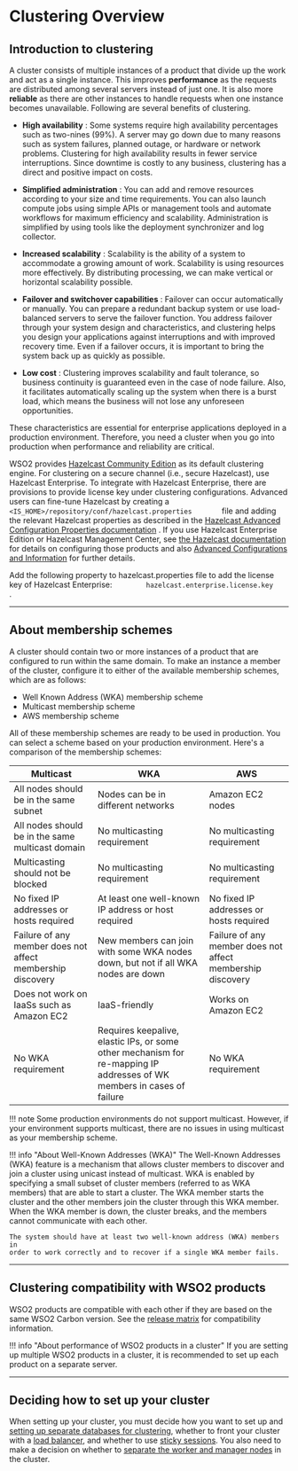 # Clustering Overview

## Introduction to clustering

A cluster consists of multiple instances of a product that divide up the
work and act as a single instance. This improves **performance** as the
requests are distributed among several servers instead of just one. It
is also more **reliable** as there are other instances to handle requests
when one instance becomes unavailable. Following are several benefits of 
clustering.


-   **High availability** : Some systems require high availability
    percentages such as two-nines (99%). A server may go down due to many
    reasons such as system failures, planned outage, or hardware or
    network problems. Clustering for high availability results in fewer
    service interruptions. Since downtime is costly to any business,
    clustering has a direct and positive impact on costs.

-   **Simplified administration** : You can add and remove resources
    according to your size and time requirements. You can also launch
    compute jobs using simple APIs or management tools and automate
    workflows for maximum efficiency and scalability. Administration is
    simplified by using tools like the deployment synchronizer and log
    collector.

-   **Increased scalability** : Scalability is the ability of a system
    to accommodate a growing amount of work. Scalability is using
    resources more effectively. By distributing processing, we can make
    vertical or horizontal scalability possible.

-   **Failover and switchover capabilities** : Failover can occur
    automatically or manually. You can prepare a redundant backup system
    or use load-balanced servers to serve the failover function. You
    address failover through your system design and characteristics, and
    clustering helps you design your applications against interruptions
    and with improved recovery time. Even if a failover occurs, it is
    important to bring the system back up as quickly as possible.

-   **Low cost** : Clustering improves scalability and fault tolerance,
    so business continuity is guaranteed even in the case of node
    failure. Also, it facilitates automatically scaling up the system
    when there is a burst load, which means the business will not lose
    any unforeseen opportunities.

These characteristics are essential for enterprise applications deployed
in a production environment. Therefore, you need a cluster when you go into
production when performance and reliability are critical.

WSO2 provides [Hazelcast Community
Edition](http://www.hazelcast.com/products-community.jsp) as its default
clustering engine. For clustering on a secure channel (i.e., secure
Hazelcast), use Hazelcast Enterprise. To integrate with Hazelcast
Enterprise, there are provisions to provide license key under clustering
configurations. Advanced users can fine-tune Hazelcast by creating a
`         <IS_HOME>/repository/conf/hazelcast.properties        `
file and adding the relevant Hazelcast properties as described in the
[Hazelcast Advanced Configuration Properties
documentation](http://www.hazelcast.com/docs/2.0/manual/multi_html/ch13s10.html)
. If you use Hazelcast Enterprise Edition or Hazelcast Management
Center, see [the Hazelcast
documentation](http://docs.hazelcast.org/docs/2.0/manual/html/ch13s10.html)
for details on configuring those products and also [Advanced
Configurations and
Information](https://docs.wso2.com/display/CLUSTER44x/Additional+Configurations+and+Information)
for further details.

Add the following property to hazelcast.properties file to add the
license key of Hazelcast Enterprise:
`         hazelcast.enterprise.license.key        ` .

------------------------------------------------------------------------

## About membership schemes

A cluster should contain two or more instances of a product that are
configured to run within the same domain. To make an instance a member
of the cluster, configure it to either of the available membership
schemes, which are as follows:

-   Well Known Address (WKA) membership scheme
-   Multicast membership scheme
-   AWS membership scheme

All of these membership schemes are ready to be used in production. You
can select a scheme based on your production environment. Here's a comparison of
the membership schemes:

| Multicast                                                  | WKA                                                                                                                    | AWS                                                        |
|------------------------------------------------------------|------------------------------------------------------------------------------------------------------------------------|------------------------------------------------------------|
| All nodes should be in the same subnet                     | Nodes can be in different networks                                                                                     | Amazon EC2 nodes                                           |
| All nodes should be in the same multicast domain           | No multicasting requirement                                                                                            | No multicasting requirement                                |
| Multicasting should not be blocked                         | No multicasting requirement                                                                                            | No multicasting requirement                                |
| No fixed IP addresses or hosts required                    | At least one well-known IP address or host required                                                                    | No fixed IP addresses or hosts required                    |
| Failure of any member does not affect membership discovery | New members can join with some WKA nodes down, but not if all WKA nodes are down                                       | Failure of any member does not affect membership discovery |
| Does not work on IaaSs such as Amazon EC2                  | IaaS-friendly                                                                                                          | Works on Amazon EC2                                        |
| No WKA requirement                                         | Requires keepalive, elastic IPs, or some other mechanism for re-mapping IP addresses of WK members in cases of failure | No WKA requirement                                         |

!!! note
    Some production environments do not support multicast.
    However, if your environment supports multicast, there are no issues in
    using multicast as your membership scheme.

!!! info "About Well-Known Addresses (WKA)"
    The Well-Known Addresses (WKA) feature is a mechanism that allows
    cluster members to discover and join a cluster using unicast instead of
    multicast. WKA is enabled by specifying a small subset of cluster
    members (referred to as WKA members) that are able to start a
    cluster. The WKA member starts the cluster and the other members join
    the cluster through this WKA member. When the WKA member is down, the
    cluster breaks, and the members cannot communicate with each other.

    The system should have at least two well-known address (WKA) members in
    order to work correctly and to recover if a single WKA member fails.

------------------------------------------------------------------------

## Clustering compatibility with WSO2 products

WSO2 products are compatible with each other if they are based on the
same WSO2 Carbon version. See the [release
matrix](http://wso2.com/products/carbon/release-matrix/) for
compatibility information.

!!! info "About performance of WSO2 products in a cluster"
    If you are setting up multiple WSO2 products in a cluster, it is
    recommended to set up each product on a separate server. 

------------------------------------------------------------------------

## Deciding how to set up your cluster

When setting up your cluster, you must decide how you want to set up and
[setting up separate databases for clustering](../../setup/setting-up-separate-databases-for-clustering/), 
whether to front your cluster with a [load balancer](../../administer/load-balancing), and
whether to use [sticky sessions](../../administer/sticky-sessions-with-manager-nodes).
You also need to make a decision on whether to [separate the worker and
manager nodes](../../administer/security-guidelines-for-production-deployment) in the
cluster.
